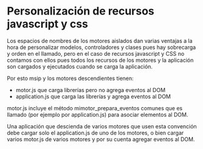 # Personalización de recursos javascript y css

Los espacios de nombres de los motores aislados dan varias ventajas a la hora de personalizar modelos, controladores y clases pues hay sobrecarga y orden en el llamado, pero en el caso de recursos javascript y CSS no contamos con ellos pues todos los recursos de los motores y la aplicación son cargados y ejecutados cuando se carga la aplicación.

Por esto msip y los motores descendientes tienen:
* motor.js que carga librerías pero no agrega eventos al DOM
* application.js que carga las librerías y agrega eventos al DOM

motor.js incluye el método mimotor_prepara_eventos comunes que es llamado (por ejemplo por application.js) para asociar elementos al DOM.

Una aplicación que descienda de varios motores que usen esta convención debe cargar solo el application.js de uno de los motores, o bien cargar varios motor.js de varios motores y por su cuenta agregar eventos al DOM.
